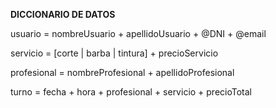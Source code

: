 **DICCIONARIO DE DATOS** 

usuario \= nombreUsuario \+ apellidoUsuario \+ @DNI \+ @email

servicio \= \[corte | barba | tintura\] \+ precioServicio

profesional \= nombreProfesional \+ apellidoProfesional 

turno \= fecha \+ hora \+ profesional \+ servicio \+ precioTotal


  
   

